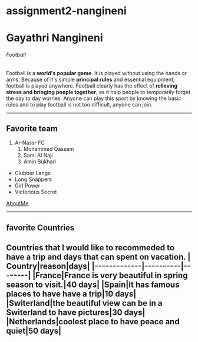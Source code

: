 # assignment2-nangineni
# Gayathri Nangineni
###### Football
Football is a **world's popular game**. It is played without using the hands or arms. Because of it's simple **principal rules** and essential equipment, football is played anywhere. Football clearly has the effect of 
**relieving stress and bringing poeple together**, as it help people to temporarily forget the day to day worries. Anyone can play this sport by knowing the basic rules and to play football is not too difficult, anyone can join. 
*****
## Favorite team
1. AI-Nassr FC
    1. Mohammed Qassem
    4. Sami Al Naji
    17. Amin Bukhari
- Clubber Langs
- Long Snappers
- Girl Power
- Victorious Secret

[AboutMe](https://github.com/Nangineni33/assignment2-nangineni/blob/main/VS.jpeg)
*****
## favorite Countries
Countries that I would like to recommeded to have a trip and days that can spent on vacation.
| Country|reason|days|
|-------------|----------|--------|
|France|France is very beautiful in spring season to visit.|40 days|
|Spain|It has famous places to have have a trip|10 days|
|Switerland|the beautiful view can be in a Switerland to have pictures|30 days|
|Netherlands|coolest place to have peace and quiet|50 days|
------------------

